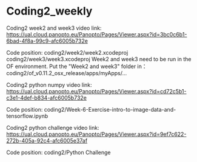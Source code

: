 # Coding2_weekly

Coding2 week2 and week3 video link: https://ual.cloud.panopto.eu/Panopto/Pages/Viewer.aspx?id=3bc0c6b1-6bad-4f8a-99c9-afc6005b732e

Code position: 
coding2/week2/week2.xcodeproj
coding2/week3/week3.xcodeproj
Week2 and week3 need to be run in the OF environment. Put the "Week2 and week3" folder in：
coding2/of_v0.11.2_osx_release/apps/myApps/...

Coding2 python numpy video link: https://ual.cloud.panopto.eu/Panopto/Pages/Viewer.aspx?id=cd72c5b1-c3e1-4def-b834-afc6005b732e

Code position: 
coding2/Week-6-Exercise-intro-to-image-data-and-tensorflow.ipynb

Coding2 python challenge video link: https://ual.cloud.panopto.eu/Panopto/Pages/Viewer.aspx?id=9ef7c622-272b-405a-92c4-afc6005e37af

Code position: 
coding2/Python Challenge
